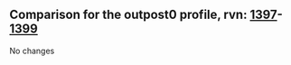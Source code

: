 ## Comparison for the outpost0 profile, rvn: [1397](https://github.com/PRO100KatYT/FortniteProfileRevisions/tree/main/profiles/outpost0/1397%20outpost0.json)-[1399](https://github.com/PRO100KatYT/FortniteProfileRevisions/tree/main/profiles/outpost0/1399%20outpost0.json)

No changes
